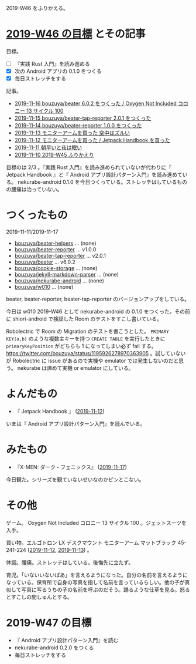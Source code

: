 2019-W46 をふりかえる。

# [2019-W46 の目標][2019-11-10] とその記事

目標。

- [ ] 『実践 Rust 入門』を読み進める
- [x] 次の Android アプリの 0.1.0 をつくる
- [x] 毎日ストレッチをする

記事。

- [2019-11-16 bouzuya/beater 6.0.2 をつくった / Oxygen Not Included コロニー 13 サイクル 100][2019-11-16]
- [2019-11-15 bouzuya/beater-tap-reporter 2.0.1 をつくった][2019-11-15]
- [2019-11-14 bouzuya/beater-reporter 1.0.0 をつくった][2019-11-14]
- [2019-11-13 モニターアームを買った 空中はズルい][2019-11-13]
- [2019-11-12 モニターアームを買った / Jetpack Handbook を買った][2019-11-12]
- [2019-11-11 朝早いと夜は眠い][2019-11-11]
- [2019-11-10 2019-W45 ふりかえり][2019-11-10]

目標のは 2/3 。『実践 Rust 入門』を読み進められていないが代わりに『 Jetpack Handbook 』と『 Android アプリ設計パターン入門』を読み進めている。 nekurabe-android 0.1.0 を今日つくっている。ストレッチはしているものの腰痛は治っていない。

# つくったもの

2019-11-11/2019-11-17

- [bouzuya/beater-helpers][] ... (none)
- [bouzuya/beater-reporter][] ... v1.0.0
- [bouzuya/beater-tap-reporter][] ... v2.0.1
- [bouzuya/beater][] ... v6.0.2
- [bouzuya/cookie-storage][] ... (none)
- [bouzuya/jekyll-markdown-parser][] ... (none)
- [bouzuya/nekurabe-android][] ... (none)
- [bouzuya/w010][] ... (none)

beater, beater-reporter, beater-tap-reporter のバージョンアップをしている。

今日は w010 2019-W46 として nekurabe-android の 0.1.0 をつくった。その前に shiori-android で検証した Room のテストをすこし書いている。

Robolectric で Room の Migration のテストを書こうとした。 `PRIMARY KEY(a,b)` のような複数主キーを持つ `CREATE TABLE` を実行したときに `primaryKeyPosition` がどちらも 1 になってしまい必ず fail する。 https://twitter.com/bouzuya/status/1195926278970363905 。試していないが Robolectric に issue があるので実機や emulator では発生しないのだと思う。 nekurabe は諦めて実機 or emulator にしている。

# よんだもの

- 『 Jetpack Handbook 』 ([2019-11-12][])

いまは『 Android アプリ設計パターン入門』を読んでいる。

# みたもの

- 『X-MEN: ダーク・フェニックス』 ([2019-11-17][])

今日観た。シリーズを観ていないせいなのかピンとこない。

# その他

ゲーム。 Oxygen Not Included コロニー 13 サイクル 100 。ジェットスーツを入手。

買い物。エルゴトロン LX デスクマウント モニターアーム マットブラック 45-241-224 ([2019-11-12][], [2019-11-13][]) 。

体調。腰痛。ストレッチはしている。後悔先に立たず。

育児。「いないいないばあ」を言えるようになった。自分の名前を言えるようになっている。保育所で自身の写真を指して名前を言っているらしい。他の子が真似して写真に写るうちの子の名前を呼ぶのだそう。踊るような仕草を見る。怒るとすこしの間しゅんとする。

# 2019-W47 の目標

- 『 Android アプリ設計パターン入門』を読む
- nekurabe-android 0.2.0 をつくる
- 毎日ストレッチをする

[2019-11-10]: https://blog.bouzuya.net/2019/11/10/
[2019-11-11]: https://blog.bouzuya.net/2019/11/11/
[2019-11-12]: https://blog.bouzuya.net/2019/11/12/
[2019-11-13]: https://blog.bouzuya.net/2019/11/13/
[2019-11-14]: https://blog.bouzuya.net/2019/11/14/
[2019-11-15]: https://blog.bouzuya.net/2019/11/15/
[2019-11-16]: https://blog.bouzuya.net/2019/11/16/
[2019-11-17]: https://blog.bouzuya.net/2019/11/17/
[bouzuya/beater-helpers]: https://github.com/bouzuya/beater-helpers
[bouzuya/beater-reporter]: https://github.com/bouzuya/beater-reporter
[bouzuya/beater-tap-reporter]: https://github.com/bouzuya/beater-tap-reporter
[bouzuya/beater]: https://github.com/bouzuya/beater
[bouzuya/cookie-storage]: https://github.com/bouzuya/cookie-storage
[bouzuya/jekyll-markdown-parser]: https://github.com/bouzuya/jekyll-markdown-parser
[bouzuya/nekurabe-android]: https://github.com/bouzuya/nekurabe-android
[bouzuya/w010]: https://github.com/bouzuya/w010
